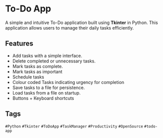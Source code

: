 # To-Do App

A simple and intuitive To-Do application built using **Tkinter** in Python. This application allows users to manage their daily tasks efficiently.

## Features

- Add tasks with a simple interface.
- Delete completed or unnecessary tasks.
- Mark tasks as complete.
- Mark tasks as important
- Schedule tasks
- Colour coded Tasks indicating urgency for completion
- Save tasks to a file for persistence.
- Load tasks from a file on startup.
- Buttons + Keyboard shortcuts

## Tags

`#Python` `#Tkinter` `#ToDoApp` `#TaskManager` `#Productivity` `#OpenSource` `#todo-app`
